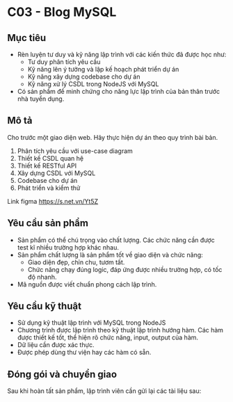 # C03 - Blog MySQL

## Mục tiêu

- Rèn luyện tư duy và kỹ năng lập trình với các kiến thức đã được học như:
    - Tư duy phân tích yêu cầu
    - Kỹ năng lên ý tưởng và lập kế hoạch phát triển dự án
    - Kỹ năng xây dựng codebase cho dự án
    - Kỹ năng xử lý CSDL trong NodeJS với MySQL
- Có sản phẩm để minh chứng cho năng lực lập trình của bản thân trước nhà tuyển dụng.

## Mô tả

Cho trước một giao diện web. Hãy thực hiện dự án theo quy trình bài bản.

1. Phân tích yêu cầu với use-case diagram
2. Thiết kế CSDL quan hệ
3. Thiết kế RESTful API
4. Xây dựng CSDL với MySQL
5. Codebase cho dự án
6. Phát triển và kiểm thử

Link figma
https://s.net.vn/Yt5Z
## Yêu cầu sản phẩm

- Sản phẩm có thể chú trọng vào chất lượng. Các chức năng cần được test kĩ nhiều trường hợp khác nhau.
- Sản phẩm chất lượng là sản phẩm tốt về giao diện và chức năng:
    - Giao diện đẹp, chỉn chu, tươm tất.
    - Chức năng chạy đúng logic, đáp ứng được nhiều trường hợp, có tốc độ nhanh.
- Mã nguồn được viết chuẩn phong cách lập trình.

## Yêu cầu kỹ thuật

- Sử dụng kỹ thuật lập trình với MySQL trong NodeJS
- Chương trình được lập trình theo kỹ thuật lập trình hướng hàm. Các hàm được thiết kế tốt, thể hiện rõ chức năng, input, output của hàm.
- Dữ liệu cần được xác thực.
- Được phép dùng thư viện hay các hàm có sẵn.

## Đóng gói và chuyển giao

Sau khi hoàn tất sản phẩm, lập trình viên cần gửi lại các tài liệu sau:

